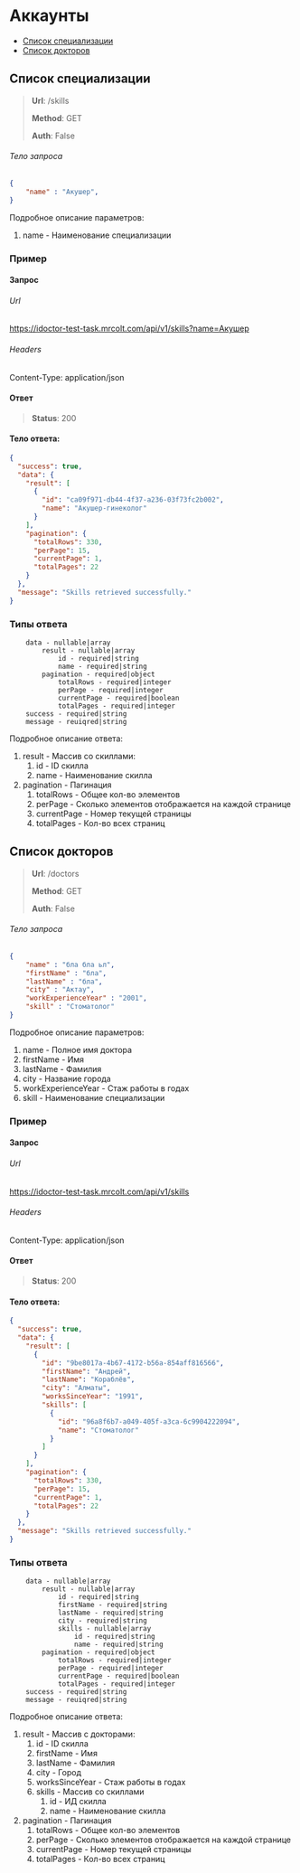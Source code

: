 # Аккаунты

- [Список специализации](#список-специализации)
- [Список докторов](#список-докторов)

## Список специализации

> **Url**: /skills
>
> **Method**: GET
>
> **Auth**: False

###### Тело запроса
```json
{
    "name" : "Акушер",
}
```

Подробное описание параметров:
1. name - Наименование специализации


### Пример

#### Запрос
###### Url
https://idoctor-test-task.mrcolt.com/api/v1/skills?name=Акушер

###### Headers
Content-Type: application/json


#### Ответ
> **Status**: 200
#### Тело ответа:
```json
{
  "success": true,
  "data": {
    "result": [
      {
        "id": "ca09f971-db44-4f37-a236-03f73fc2b002",
        "name": "Акушер-гинеколог"
      }
    ],
    "pagination": {
      "totalRows": 330,
      "perPage": 15,
      "currentPage": 1,
      "totalPages": 22
    }
  },
  "message": "Skills retrieved successfully."
}
```

### Типы ответа
```
    data - nullable|array
        result - nullable|array
            id - required|string
            name - required|string
        pagination - required|object
            totalRows - required|integer
            perPage - required|integer
            currentPage - required|boolean
            totalPages - required|integer
    success - required|string
    message - reuiqred|string
```

Подробное описание ответа:
1. result - Массив со скиллами:
   1. id - ID скилла
   2. name - Наименование скилла
2. pagination - Пагинация
   1. totalRows - Общее кол-во элементов
   2. perPage - Сколько элементов отображается на каждой странице
   3. currentPage - Номер текущей страницы
   4. totalPages - Кол-во всех страниц


## Список докторов

> **Url**: /doctors
>
> **Method**: GET
>
> **Auth**: False

###### Тело запроса
```json
{
    "name" : "бла бла ьл",
    "firstName" : "бла",
    "lastName" : "бла",
    "city" : "Актау",
    "workExperienceYear" : "2001",
    "skill" : "Стоматолог"
}
```

Подробное описание параметров:
1. name - Полное имя доктора 
2. firstName - Имя
3. lastName - Фамилия
4. city - Название города
5. workExperienceYear - Стаж работы в годах
6. skill - Наименование специализации


### Пример

#### Запрос
###### Url
https://idoctor-test-task.mrcolt.com/api/v1/skills

###### Headers
Content-Type: application/json


#### Ответ
> **Status**: 200
#### Тело ответа:
```json
{
  "success": true,
  "data": {
    "result": [
      {
        "id": "9be8017a-4b67-4172-b56a-854aff816566",
        "firstName": "Андрей",
        "lastName": "Кораблёв",
        "city": "Алматы",
        "worksSinceYear": "1991",
        "skills": [
          {
            "id": "96a8f6b7-a049-405f-a3ca-6c9904222094",
            "name": "Стоматолог"
          }
        ]
      }
    ],
    "pagination": {
      "totalRows": 330,
      "perPage": 15,
      "currentPage": 1,
      "totalPages": 22
    }
  },
  "message": "Skills retrieved successfully."
}
```

### Типы ответа
```
    data - nullable|array
        result - nullable|array
            id - required|string
            firstName - required|string
            lastName - required|string
            city - required|string
            skills - nullable|array
                id - required|string
                name - required|string
        pagination - required|object
            totalRows - required|integer
            perPage - required|integer
            currentPage - required|boolean
            totalPages - required|integer
    success - required|string
    message - reuiqred|string
```

Подробное описание ответа:
1. result - Массив с докторами:
   1. id - ID скилла
   2. firstName - Имя
   3. lastName - Фамилия
   4. city - Город
   5. worksSinceYear - Стаж работы в годах
   6. skills - Массив со скиллами
      1. id - ИД скилла
      2. name - Наименование скилла
2. pagination - Пагинация
   1. totalRows - Общее кол-во элементов
   2. perPage - Сколько элементов отображается на каждой странице
   3. currentPage - Номер текущей страницы
   4. totalPages - Кол-во всех страниц
